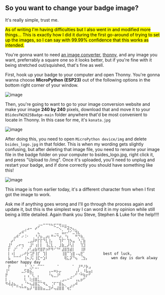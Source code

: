## So you want to change your badge image?
It's really simple, trust me.

<mark>As of writing I'm having difficulties but I also went in and modified more things... This is exactly how I did it during the first go-around of trying to set up the images, so I can say with 99.99% confidence that this works as intended.</mark>

You're gonna want to need [an image converter](https://fconvert.com/image/), [thonny](https://thonny.org), and any image you want, preferrably a square one so it looks better, but if you're fine with it being stretched out/squished, that's fine as well.

First, hook up your badge to your computer and open Thonny. You're gonna wanna choose **MicroPython (ESP23)** out of the following options in the bottom right corner of your window.

![image](https://github.com/user-attachments/assets/4a9ab884-98ac-4b73-a15b-c0c604919f4c)

Then, you're going to want to go to your image conversion website and make your image **240 by 240** pixels, download that and move it to your ```BSidesFW2025Badge-main``` folder anywhere that'd be most convenient to locate in Thonny. In this case for me, it's ``konata.jpg``

![image](https://github.com/user-attachments/assets/cc0fc1a2-4be6-4aa8-bb2b-8719386e5baa)

After doing this, you need to open ``MicroPython device/img`` and delete ``bsides_logo.jpg`` in that folder. This is when my wording gets slightly confusing, but after deleting that image file, you need to rename your image file in the badge folder on your computer to bsides_logo.jpg, right click it, and press "Upload to /img". Once it's uploaded, you'll need to unplug and restart your badge, and if done correctly you should have something like this!

![image](https://github.com/user-attachments/assets/3d171634-1fe9-4162-a1d5-f70f8fe68641)

This image is from earlier today, it's a different character from when I first got the image to work.

Ask me if anything goes wrong and I'll go through the process again and update it, but this is the simplest way I can word it in my opinion while still being a little detailed. Again thank you Steve, Stephen & Luke for the help!!!!


```
⠀⠀⠀⠀⠀⠀⠀⠀⠀⠀⠀⠀⢀⣀⠤⠤⢤⣄⡤⠤⣤⣀⣀⠀⠀⠀⠀⠀⠀⠀⠀⠀⠀
⠀⠀⠀⠀⠀⠀⠀⢀⣠⠤⠀⡴⠋⠀⠀⠀⠀⠀⠉⠒⢌⠉⠛⣽⡲⣄⡀⠀⠀⠀⠀⠀⠀
⠀⠀⠀⠀⠀⣠⠾⠉⠀⠀⠀⠀⣄⠀⠀⠀⠀⠀⢀⣀⠀⣥⡤⠜⠊⣈⢻⣆⠀⠀⠀⠀⠀
⠀⠀⠀⣠⠾⠁⠔⠨⠂⠀⢀⠘⡜⡦⣀⡴⡆⠛⠒⠙⡴⡀⠘⡆⠀⠀⠛⡙⢷⡀⠀⠀⠀
⠀⠀⡴⠃⠀⠀⠀⠀⢀⣠⡼⠟⡏⡏⠙⣇⢸⡄⠀⠀⢹⠏⠁⢹⡳⣤⠀⠘⡌⣷⠀⠀⠀
⠀⣸⠃⠀⡠⠖⢲⠀⠀⣸⠃⢰⡇⡇⠀⢸⣌⣇⢀⠀⣸⣷⣀⡼⢣⡇⠀⠀⢹⣹⠀⠀⠀
⠀⡏⠀⡜⠁⠀⠁⠀⡰⢃⣴⣷⢟⣿⡟⡲⠟⠻⠊⠙⠃⣼⣿⣻⣾⡇⠀⠀⢸⡿     
⠀⡇⠰⡇⠀⢀⡠⠞⡗⢩⡟⢸⡏⠀⢹⡇⠀⠀⠀⠀⠀⢸⣿⠉⢱⣿⠠⢤⣟⠁        best of luck,
⠀⣧⠀⠉⠉⠉⠀⢸⠦⡸⡅⢸⣏⠒⣱⠇⠀⠀⠀⠀⠀⠀⢿⣅⡽⠙⢦⠀⢈⣳⡄⠀⠀        wen day is dark alway rember happy day
⠀⡟⠀⠀⠀⠀⠀⠘⠀⣘⡌⣀⡉⠉⠁⠀⠀⠀⠀⠈⠀⠀⠀⠀⠀⠁⠀⡸⠛⠜⡷⣠⠀
⢸⠃⠀⠀⠀⠀⣀⡫⣿⣮⡀⠀⠀⠀⠀⠀⢠⠤⠶⡦⡤⠀⠀⠀⠀⠀⢠⠇⡀⠸⣧⣤⡆
⡟⠀⠀⠀⠀⠀⠀⡄⢠⠉⢇⠀⡄⠀⠀⠀⠘⢦⣀⡸⠃⠀⠀⠀⢀⡠⠋⠈⠛⢷⡖⠋⠀
⡇⢀⠀⠀⠀⠀⠀⢇⠀⢕⣺⣿⣅⡀⠀⠀⠀⠀⠀⠀⢀⣠⠤⠒⠉⠀⢠⣄⡶⠋⠀⠀⠀
⠻⢾⣼⣦⣀⠀⡄⠈⠓⢦⣼⣿⣍⠉⠻⣄⠀⢈⠏⠉⣿⣦⡀⠀⢀⣠⠾⠀⠀⠀⠀⠀⠀
⠀⠀⠈⠀⠉⠙⠓⠛⣦⡼⠘⣿⣿⣷⣤⣀⣹⠞⢤⣼⣿⣿⠈⢶⡋⠁⠀⠀⠀⠀⠀⠀⠀

